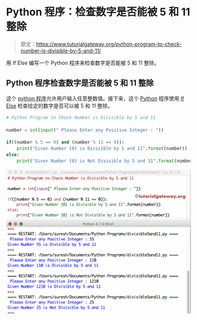 # Python 程序：检查数字是否能被 5 和 11 整除

> 原文：<https://www.tutorialgateway.org/python-program-to-check-number-is-divisible-by-5-and-11/>

用 If Else 编写一个 Python 程序来检查数字是否能被 5 和 11 整除。

## Python 程序检查数字是否能被 5 和 11 整除

这个 [python 程序](https://www.tutorialgateway.org/python-programming-examples/)允许用户输入任意整数值。接下来，这个 [Python](https://www.tutorialgateway.org/python-tutorial/) 程序使用 [If Else](https://www.tutorialgateway.org/python-if-else/) 检查给定的数字是否可以被 5 和 11 整除。

```py
# Python Program to Check Number is Divisible by 5 and 11

number = int(input(" Please Enter any Positive Integer : "))

if((number % 5 == 0) and (number % 11 == 0)):
    print("Given Number {0} is Divisible by 5 and 11".format(number))
else:
    print("Given Number {0} is Not Divisible by 5 and 11".format(number))
```

![Python Program to Check Number is Divisible by 5 and 11 1](img/dd1383707f390143aa58885a1ed735a9.png)